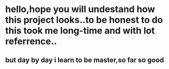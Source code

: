 # hello,hope you will undestand how this project looks..to be honest to do this took me long-time and with lot referrence..

## but day by day i learn to be master,so far so good
